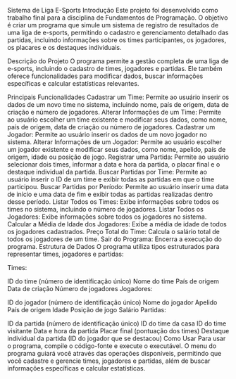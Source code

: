Sistema de Liga E-Sports
Introdução
Este projeto foi desenvolvido como trabalho final para a disciplina de Fundamentos de Programação. O objetivo é criar um programa que simule um sistema de registro de resultados de uma liga de e-sports, permitindo o cadastro e gerenciamento detalhado das partidas, incluindo informações sobre os times participantes, os jogadores, os placares e os destaques individuais.

Descrição do Projeto
O programa permite a gestão completa de uma liga de e-sports, incluindo o cadastro de times, jogadores e partidas. Ele também oferece funcionalidades para modificar dados, buscar informações específicas e calcular estatísticas relevantes.

Principais Funcionalidades
Cadastrar um Time: Permite ao usuário inserir os dados de um novo time no sistema, incluindo nome, país de origem, data de criação e número de jogadores.
Alterar Informações de um Time: Permite ao usuário escolher um time existente e modificar seus dados, como nome, país de origem, data de criação ou número de jogadores.
Cadastrar um Jogador: Permite ao usuário inserir os dados de um novo jogador no sistema.
Alterar Informações de um Jogador: Permite ao usuário escolher um jogador existente e modificar seus dados, como nome, apelido, país de origem, idade ou posição de jogo.
Registrar uma Partida: Permite ao usuário selecionar dois times, informar a data e hora da partida, o placar final e o destaque individual da partida.
Buscar Partidas por Time: Permite ao usuário inserir o ID de um time e exibir todas as partidas em que o time participou.
Buscar Partidas por Período: Permite ao usuário inserir uma data de início e uma data de fim e exibir todas as partidas realizadas dentro desse período.
Listar Todos os Times: Exibe informações sobre todos os times no sistema, incluindo o número de jogadores.
Listar Todos os Jogadores: Exibe informações sobre todos os jogadores no sistema.
Calcular a Média de Idade dos Jogadores: Exibe a média de idade de todos os jogadores cadastrados.
Preço Total do Time: Calcula o salário total de todos os jogadores de um time.
Sair do Programa: Encerra a execução do programa.
Estrutura de Dados
O programa utiliza tipos estruturados para representar times, jogadores e partidas:

Times:

ID do time (número de identificação único)
Nome do time
País de origem
Data de criação
Número de jogadores
Jogadores:

ID do jogador (número de identificação único)
Nome do jogador
Apelido
País de origem
Idade
Posição de jogo
Salário
Partidas:

ID da partida (número de identificação único)
ID do time da casa
ID do time visitante
Data e hora da partida
Placar final (pontuação dos times)
Destaque individual da partida (ID do jogador que se destacou)
Como Usar
Para usar o programa, compile o código-fonte e execute o executável. O menu do programa guiará você através das operações disponíveis, permitindo que você cadastre e gerencie times, jogadores e partidas, além de buscar informações específicas e calcular estatísticas.

